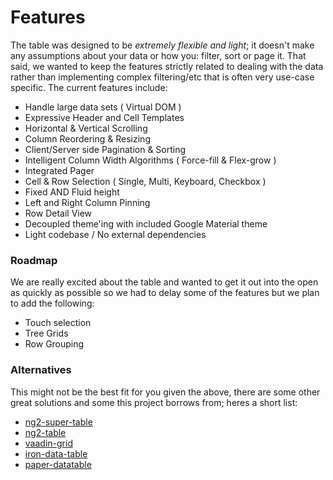 # Features

The table was designed to be _extremely flexible and light_; it doesn't make any assumptions about your data or
how you: filter, sort or page it. That said, we wanted to keep the features strictly related to dealing
with the data rather than implementing complex filtering/etc that is often very use-case specific.
The current features include:

- Handle large data sets ( Virtual DOM )
- Expressive Header and Cell Templates
- Horizontal & Vertical Scrolling
- Column Reordering & Resizing
- Client/Server side Pagination & Sorting
- Intelligent Column Width Algorithms ( Force-fill & Flex-grow )
- Integrated Pager
- Cell & Row Selection ( Single, Multi, Keyboard, Checkbox )
- Fixed AND Fluid height
- Left and Right Column Pinning
- Row Detail View
- Decoupled theme'ing with included Google Material theme
- Light codebase / No external dependencies

### Roadmap

We are really excited about the table and wanted to get it out into the open as quickly as
possible so we had to delay some of the features but we plan to add the following:

- Touch selection
- Tree Grids
- Row Grouping

### Alternatives

This might not be the best fit for you given the above, there are some other great solutions
and some this project borrows from; heres a short list:

- [ng2-super-table](https://github.com/andyperlitch/ng2-super-table)
- [ng2-table](https://github.com/valor-software/ng2-table)
- [vaadin-grid](https://github.com/vaadin/vaadin-grid)
- [iron-data-table](https://github.com/Saulis/iron-data-table/)
- [paper-datatable](https://github.com/David-Mulder/paper-datatable)
